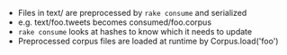 - Files in text/ are preprocessed by `rake consume` and serialized
- e.g. text/foo.tweets becomes consumed/foo.corpus
- `rake consume` looks at hashes to know which it needs to update
- Preprocessed corpus files are loaded at runtime by Corpus.load('foo')
